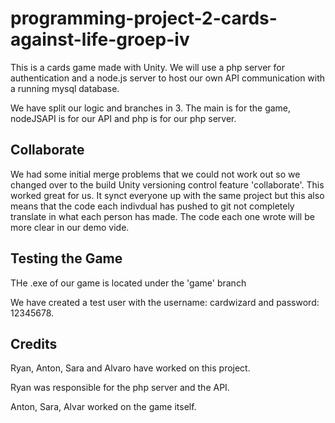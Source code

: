 # programming-project-2-cards-against-life-groep-iv

This is a cards game made with Unity. We will use a php server for authentication and a node.js server to host our own API communication with a running mysql database.

We have split our logic and branches in 3. The main is for the game, nodeJSAPI is for our API and php is for our php server.

## Collaborate
We had some initial merge problems that we could not work out so we changed over to the build Unity versioning control feature 'collaborate'.
This worked great for us. It synct everyone up with the same project but this also means that the code each indivdual has pushed to git not completely translate in what each person has made. The code each one wrote will be more clear in our demo vide.


## Testing the Game
THe .exe of our game is located under the 'game' branch 
 
We have created a test user with the username: cardwizard and password: 12345678.

## Credits
Ryan, Anton, Sara and Alvaro have worked on this project.

Ryan was responsible for the php server and the API.

Anton, Sara, Alvar worked on the game itself.


